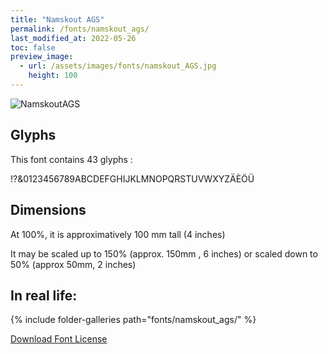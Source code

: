 ```yaml
---
title: "Namskout AGS"
permalink: /fonts/namskout_ags/
last_modified_at: 2022-05-26
toc: false
preview_image:
  - url: /assets/images/fonts/namskout_AGS.jpg
    height: 100
---
```

![NamskoutAGS](/assets/images/fonts/namskout_AGS.jpg)

## Glyphs
This font contains 43 glyphs :
	
!?&0123456789ABCDEFGHIJKLMNOPQRSTUVWXYZÄÈÖÜ



## Dimensions
At 100%, it is approximatively  100 mm tall (4 inches)
 
It may be scaled up to 150% (approx. 150mm , 6 inches) or scaled down to 50% (approx 50mm, 2 inches)


## In real life:

{% include folder-galleries path="fonts/namskout_ags/" %}

[Download Font License](https://github.com/inkstitch/inkstitch/tree/main/fonts/namskout_AGS/LICENSE)
